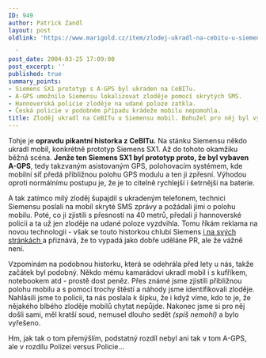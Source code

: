 ```yaml
---
ID: 949
author: Patrick Zandl
layout: post
oldlink: 'https://www.marigold.cz/item/zlodej-ukradl-na-cebitu-u-siemensu-mobil-bohuzel-pro-nej-byl-vybaveny-gps

  '
post_date: 2004-03-25 17:09:00
post_excerpt: ''
published: true
summary_points:
- Siemens SX1 prototyp s A-GPS byl ukraden na CeBITu.
- A-GPS umožnilo Siemensu lokalizovat zloděje pomocí skrytých SMS.
- Hannoverská policie zloděje na udané poloze zatkla.
- Česká policie v podobném případu krádeže mobilu nepomohla.
title: Zloděj ukradl na CeBITu u Siemensu mobil. Bohužel pro něj byl vybavený GPS…
---
```


<p>
Tohje je <STRONG>opravdu pikantní historka z CeBITu.</STRONG> Na stánku Siemensu někdo ukradl mobil, konkrétně prototyp Siemens SX1. Až do tohoto okamžiku běžná scéna. <STRONG>Jenže ten Siemens SX1 byl prototyp proto, že&#160;byl vybaven A-GPS</STRONG>, tedy takzvaným asistovaným GPS, polohovacím systémem, kde mobilní síť předá přibližnou polohu GPS modulu a ten ji zpřesní. Výhodou oproti normálnímu postupu je, že je to citelně rychlejší i šetrnější na baterie. </p>

<p>
A tak zatímco milý zloděj šupajdil s ukradeným telefonem, technici Siemensu poslali na mobil skryté SMS zprávy a požádali jimi o polohu mobilu. Poté, co ji zjistili s přesností na 40 metrů, předali ji hannoverské policii a ta už jen zloděje na udané poloze vyzdvihla. Tomu říkám reklama na novou technologii - však se touto historkou chlubí Siemens <A href="http://www.siemens-mobile.com/cds/frontdoor/0,2241,hq_en_0_27799_rArNrNrNrN,00.html" target=_blank>i na svých stránkách </A>a přiznává, že to vypadá jako dobře uděláne PR, ale že vážně není. </p>

<p>
Vzpomínám na podobnou historku, která se odehrála před lety u nás, takže začátek byl podobný.&#160;Někdo mému&#160;kamarádovi ukradl mobil i s kufříkem, notebookem atd - prostě dost peněz. Přes známé jsme zjistili přibližnou polohu mobilu a s pomocí trochy štěstí a náhody jsme identifikovali zloděje. Nahlásili jsme to policii, ta nás poslala k šípku, že i když víme, kdo to je, že nějakého blbého zloděje mobilů chytat nepůjde. Nakonec jsme si pro něj došli sami, měl kratší soud, nemusel dlouho sedět <EM>(spíš nemohl)</EM> a bylo vyřešeno.</p>

<p>
Hm, jak tak o tom přemýšlím, podstatný rozdíl nebyl ani tak v tom A-GPS, ale v rozdílu Polizei versus Policie... </p>